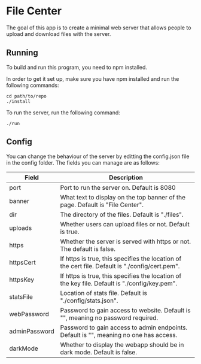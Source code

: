 File Center
===========

The goal of this app is to create a minimal web server that allows people to upload and download files with the server.

Running
-------

To build and run this program, you need to npm installed.

In order to get it set up, make sure you have npm installed and run the following commands:

    cd path/to/repo
    ./install
    
To run the server, run the following command:

    ./run
    
Config
------

You can change the behaviour of the server by editting the config.json file in the config folder.
The fields you can manage are as follows:

| Field          | Description                                                                                      |
|----------------|--------------------------------------------------------------------------------------------------|
| port           | Port to run the server on. Default is 8080                                                       |
| banner         | What text to display on the top banner of the page. Default is "File Center".                    |
| dir            | The directory of the files. Default is "./files".                                                | 
| uploads        | Whether users can upload files or not. Default is true.                                          | 
| https          | Whether the server is served with https or not. The default is false.                            | 
| httpsCert      | If https is true, this specifies the location of the cert file. Default is "./config/cert.pem".  | 
| httpsKey       | If https is true, this specifies the location of the key file. Default is "./config/key.pem".    | 
| statsFile      | Location of stats file. Default is "./config/stats.json".                                        | 
| webPassword    | Password to gain access to website. Default is "", meaning no password required.                 | 
| adminPassword  | Password to gain access to admin endpoints. Default is "", meaning no one has access.            | 
| darkMode       | Whether to display the webapp should be in dark mode. Default is false.                          | 
